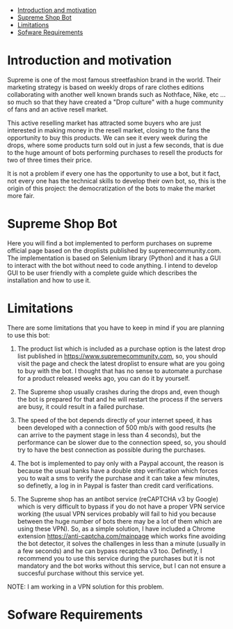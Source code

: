 - [Introduction and motivation](#introduction-and-motivation)
- [Supreme Shop Bot](#supreme-shop-bot)
- [Limitations](#limitations)
- [Sofware Requirements](#sofware-requirements)

# Introduction and motivation
Supreme is one of the most famous streetfashion brand in the world. Their marketing strategy is based on weekly drops of rare clothes editions collaborating with another well known brands such as Nothface, Nike, etc ... so much so that they have created a "Drop culture" with a huge community of fans and an active resell market. 

This active reselling market has attracted some buyers who are just interested in making money in the resell market, closing to the fans the opportunity to buy this products. We can see it every week during the drops, where some products turn sold out in just a few seconds, that is due to the huge amount of bots performing purchases to resell the products for two of three times their price.

It is not a problem if every one has the opportunity to use a bot, but it fact, not every one has the technical skills to develop their own bot, so, this is the origin of this project: the democratization of the bots to make the market more fair.

# Supreme Shop Bot
Here you will find a bot implemented to perform purchases on supreme official page based on the droplists published by supremecommunity.com. The implementation is based on Selenium library (Python) and it has a GUI to interact with the bot without need to code anything. I intend to develop GUI to be user friendly with a complete guide which describes the installation and how to use it.

# Limitations
There are some limitations that you have to keep in mind if you are planning to use this bot:

1. The product list which is included as a purchase option is the latest drop list published in https://www.supremecommunity.com, so, you should visit the page and check the latest droplist to ensure what are you going to buy with the bot. I thought that has no sense to automate a purchase for a product released weeks ago, you can do it by yourself.

2. The Supreme shop usually crashes during the drops and, even though the bot is prepared for that and he will restart the process if the servers are busy, it could result in a failed purchase.

3. The speed of the bot depends directly of your internet speed, it has been developed with a connection of 500 mb/s with good results (he can arrive to the payment stage in less than 4 seconds), but the performance can be slower due to the connection speed, so, you should try to have the best connection as possible during the purchases.

4. The bot is implemented to pay only with a Paypal account, the reason is because the usual banks have a double step verification which forces you to wait a sms to verify the purchase and it can take a few minutes, so definetly, a log in in Paypal is faster than credit card verifications.

5. The Supreme shop has an antibot service (reCAPTCHA v3 by Google) which is very difficult to bypass if you do not have a proper VPN service working (the usual VPN services probably will fail to hid you because between the huge number of bots there may be a lot of them which are using these VPN). So, as a simple solution, I have included a Chrome extension https://anti-captcha.com/mainpage which works fine avoiding the bot detector, it solves the challenges in less than a minute (usually in a few seconds) and he can bypass recaptcha v3 too. Definetly, I recommend you to use this service during the purchases but it is not mandatory and the bot works without this service, but I can not ensure a succesful purchase without this service yet. 

NOTE: I am working in a VPN solution for this problem.

# Sofware Requirements
